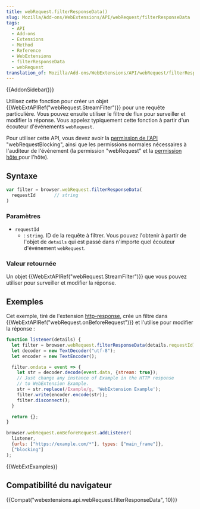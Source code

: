 ```yaml
---
title: webRequest.filterResponseData()
slug: Mozilla/Add-ons/WebExtensions/API/webRequest/filterResponseData
tags:
  - API
  - Add-ons
  - Extensions
  - Method
  - Reference
  - WebExtensions
  - filterResponseData
  - webRequest
translation_of: Mozilla/Add-ons/WebExtensions/API/webRequest/filterResponseData
---
```

{{AddonSidebar()}}

Utilisez cette fonction pour créer un objet {{WebExtAPIRef("webRequest.StreamFilter")}} pour une requête particulière.
Vous pouvez ensuite utiliser le filtre de flux pour surveiller et modifier la réponse. Vous appelez typiquement cette fonction à partir d'un écouteur d'événements `webRequest`.

Pour utiliser cette API, vous devez avoir la [permission de l'API](/fr/Add-ons/WebExtensions/manifest.json/permissions#API_permissions) "webRequestBlocking", ainsi que les permissions normales nécessaires à l'auditeur de l'événement (la permission "webRequest" et la [permission hôte ](/fr/Add-ons/WebExtensions/manifest.json/permissions#Host_permissions)pour l'hôte).

## Syntaxe

```js
var filter = browser.webRequest.filterResponseData(
  requestId       // string
)
```

### Paramètres

- `requestId`
  - : `string`. ID de la requête à filtrer. Vous pouvez l'obtenir à partir de l'objet de `details` qui est passé dans n'importe quel écouteur d'événement `webRequest`.

### Valeur retournée

Un objet {{WebExtAPIRef("webRequest.StreamFilter")}} que vous pouvez utiliser pour surveiller et modifier la réponse.

## Exemples

Cet exemple, tiré de l'extension [http-response](https://github.com/mdn/webextensions-examples/tree/master/http-response), crée un filtre dans  {{WebExtAPIRef("webRequest.onBeforeRequest")}} et l'utilise pour modifier la réponse :

```js
function listener(details) {
  let filter = browser.webRequest.filterResponseData(details.requestId);
  let decoder = new TextDecoder("utf-8");
  let encoder = new TextEncoder();

  filter.ondata = event => {
    let str = decoder.decode(event.data, {stream: true});
    // Just change any instance of Example in the HTTP response
    // to WebExtension Example.
    str = str.replace(/Example/g, 'WebExtension Example');
    filter.write(encoder.encode(str));
    filter.disconnect();
  }

  return {};
}

browser.webRequest.onBeforeRequest.addListener(
  listener,
  {urls: ["https://example.com/*"], types: ["main_frame"]},
  ["blocking"]
);
```

{{WebExtExamples}}

## Compatibilité du navigateur

{{Compat("webextensions.api.webRequest.filterResponseData", 10)}}
